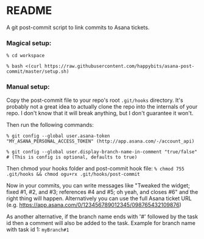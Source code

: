 README
======

A git post-commit script to link commits to Asana tickets.

### Magical setup:
`% cd workspace`

`% bash <(curl https://raw.githubusercontent.com/happybits/asana-post-commit/master/setup.sh)`

### Manual setup:
Copy the post-commit file to your repo's root `.git/hooks` directory. It's probably not a great idea to actually clone the repo into the internals of your repo. I don't know that it will break anything, but I don't guarantee it won't.

Then run the following commands:

`% git config --global user.asana-token "MY_ASANA_PERSONAL_ACCESS_TOKEN" (http://app.asana.com/-/account_api)`

`% git config --global user.display-branch-name-in-comment "true/false" # (This is config is optional, defaults to true)`

Then chmod your hooks folder and post-commit hook file:
`% chmod 755 .git/hooks && chmod ogu+rx .git/hooks/post-commit`

Now in your commits, you can write messages like "Tweaked the widget; fixed #1, #2, and #3; references #4 and #5; oh yeah, and closes #6" and the right thing will happen. Alternatively you can
use the full Asana ticket URL (e.g. https://app.asana.com/0/123456789012345/098765432109876)

As another alternative, if the branch name ends with '#' followed by the task id then a comment will also be added to the task. Example for branch name with task id 1: `myBranch#1`

